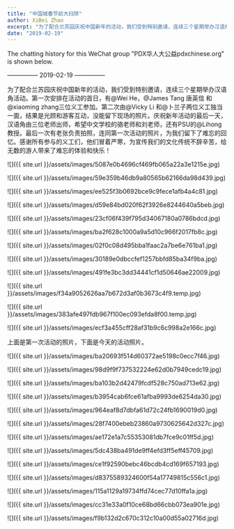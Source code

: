 ```yaml
---
title: "中国城春节前大扫除"
author: XiBei Zhao
excerpt: "为了配合兰苏园庆祝中国新年的活动，我们受到特别邀请，连续三个星期举办汉语角活动。第一次安排在活动的首日，有@Wei He，@James Tang 唐英信 和@xiaoming zhang三位义工参加。第二次由@Vicky Li 和@卜兰子两位义工独当一面，结果是光顾和游客互动，没能留下现场的照片。庆祝新年活动的最后一天，汉语角由三位老师出师，希望中文学校的骆老师和刘老师，还有PSU的@Lihong教授。最后一次有老张负责拍照，连同第一次活动的照片，为我们留下了难忘的回忆。感谢所有参与的义工们，他们冒着严寒，为宣传我们的文化传统不辞辛苦，给无数的游人带来了难忘的体验和快乐！"
date: "2019-02-19"
---
```


The chatting history for this WeChat group "PDX华人大公益pdxchinese.org" is shown below.

—————  2019-02-19  —————

为了配合兰苏园庆祝中国新年的活动，我们受到特别邀请，连续三个星期举办汉语角活动。第一次安排在活动的首日，有@Wei He，@James Tang 唐英信 和@xiaoming zhang三位义工参加。第二次由@Vicky Li 和@卜兰子两位义工独当一面，结果是光顾和游客互动，没能留下现场的照片。庆祝新年活动的最后一天，汉语角由三位老师出师，希望中文学校的骆老师和刘老师，还有PSU的@Lihong教授。最后一次有老张负责拍照，连同第一次活动的照片，为我们留下了难忘的回忆。感谢所有参与的义工们，他们冒着严寒，为宣传我们的文化传统不辞辛苦，给无数的游人带来了难忘的体验和快乐！

![]({{ site.url }}/assets/images/5087e0b4696cf469fb065a22a3e1215e.jpg)

![]({{ site.url }}/assets/images/59e359b46db9a80565b62166da98d439.jpg)

![]({{ site.url }}/assets/images/ee525f3b0692bce9c9fece1afb4a4c81.jpg)

![]({{ site.url }}/assets/images/d59e84bd020f62f3926e8244640a5beb.jpg)

![]({{ site.url }}/assets/images/23cf06f439f795d34067180a0786bdcd.jpg)

![]({{ site.url }}/assets/images/ba2f628c1000a9a5d10c966f2017fb8c.jpg)

![]({{ site.url }}/assets/images/02f0c08d495bba1faac2a7be6e761ba1.jpg)

![]({{ site.url }}/assets/images/30189e0dbccfef1257bbfd85ba34f9ba.jpg)

![]({{ site.url }}/assets/images/491fe3bc3dd34441cf1d50646ae22009.jpg)

![]({{ site.url }}/assets/images/f34a9052626aa7b672d3af0b3673c4f9.temp.jpg)

![]({{ site.url }}/assets/images/383afe497fdb967f100ec093efda8f00.temp.jpg)

![]({{ site.url }}/assets/images/ecf3a455cff28af31b9c6c998a2e166c.jpg)

上面是第一次活动的照片，下面是今天的活动照片。

![]({{ site.url }}/assets/images/ba20693f514d60372ae5198c0ecc7f46.jpg)

![]({{ site.url }}/assets/images/98d9f9f737532224e62d0b7949cedc19.jpg)

![]({{ site.url }}/assets/images/ba103b2d42479fcdf528c750ad713e62.jpg)

![]({{ site.url }}/assets/images/b3954cab6fce61afba9993de6254da30.jpg)

![]({{ site.url }}/assets/images/964eaf8d7dbfa61d72c24fb1690019d0.jpg)

![]({{ site.url }}/assets/images/28f7400ebeb23860a9730625642d327c.jpg)

![]({{ site.url }}/assets/images/ae172e1a7c55353081db7fce9c01ff5d.jpg)

![]({{ site.url }}/assets/images/5dc438ba491de9ff4efd3ff5eff45709.jpg)

![]({{ site.url }}/assets/images/ce1f92590bebc46bcdb4cd169f657193.jpg)

![]({{ site.url }}/assets/images/d8375589324600f54a17749815c556c1.jpg)

![]({{ site.url }}/assets/images/115a1129a19734ffd74cec77d10ffa1a.jpg)

![]({{ site.url }}/assets/images/cc31e33a0f10ce68bd66cbb073ea901e.jpg)

![]({{ site.url }}/assets/images/f9b132d2c670c312c10a00d55a02716d.jpg)

